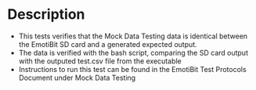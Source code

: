 # Description
- This tests verifies that the Mock Data Testing data is identical between the EmotiBit SD card and a generated expected output.
- The data is verified with the bash script, comparing the SD card output with the outputed test.csv file from the executable
- Instructions to run this test can be found in the EmotiBit Test Protocols Document under Mock Data Testing